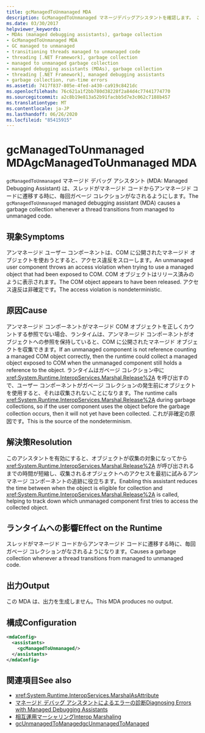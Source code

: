 ```yaml
---
title: gcManagedToUnmanaged MDA
description: GcManagedToUnmanaged マネージデバッグアシスタントを確認します。 この MDA は、アンマネージコードへの遷移中にガベージコレクションが途中で発生したためにアクティブになる場合があります。
ms.date: 03/30/2017
helpviewer_keywords:
- MDAs (managed debugging assistants), garbage collection
- GcManagedToUnmanaged MDA
- GC managed to unmanaged
- transitioning threads managed to unmanaged code
- threading [.NET Framework], garbage collection
- managed to unmanaged garbage collection
- managed debugging assistants (MDAs), garbage collection
- threading [.NET Framework], managed debugging assistants
- garbage collection, run-time errors
ms.assetid: 7417f837-805e-4fed-a430-ca919c8421dc
ms.openlocfilehash: 76c621a1f2bb780d38228f2a84d4c77441774770
ms.sourcegitcommit: a2c8b19e813a52b91facbb5d7e3c062c7188b457
ms.translationtype: MT
ms.contentlocale: ja-JP
ms.lasthandoff: 06/26/2020
ms.locfileid: "85415915"
---
```

# <a name="gcmanagedtounmanaged-mda"></a><span data-ttu-id="f2023-104">gcManagedToUnmanaged MDA</span><span class="sxs-lookup"><span data-stu-id="f2023-104">gcManagedToUnmanaged MDA</span></span>
<span data-ttu-id="f2023-105">`gcManagedToUnmanaged` マネージド デバッグ アシスタント (MDA: Managed Debugging Assistant) は、スレッドがマネージド コードからアンマネージド コードに遷移する時に、毎回ガベージ コレクションがなされるようにします。</span><span class="sxs-lookup"><span data-stu-id="f2023-105">The `gcManagedToUnmanaged` managed debugging assistant (MDA) causes a garbage collection whenever a thread transitions from managed to unmanaged code.</span></span>  
  
## <a name="symptoms"></a><span data-ttu-id="f2023-106">現象</span><span class="sxs-lookup"><span data-stu-id="f2023-106">Symptoms</span></span>  
 <span data-ttu-id="f2023-107">アンマネージド ユーザー コンポーネントは、COM に公開されたマネージド オブジェクトを使おうとすると、アクセス違反をスローします。</span><span class="sxs-lookup"><span data-stu-id="f2023-107">An unmanaged user component throws an access violation when trying to use a managed object that had been exposed to COM.</span></span> <span data-ttu-id="f2023-108">COM オブジェクトはリリース済みのように表示されます。</span><span class="sxs-lookup"><span data-stu-id="f2023-108">The COM object appears to have been released.</span></span> <span data-ttu-id="f2023-109">アクセス違反は非確定です。</span><span class="sxs-lookup"><span data-stu-id="f2023-109">The access violation is nondeterministic.</span></span>  
  
## <a name="cause"></a><span data-ttu-id="f2023-110">原因</span><span class="sxs-lookup"><span data-stu-id="f2023-110">Cause</span></span>  
 <span data-ttu-id="f2023-111">アンマネージド コンポーネントがマネージド COM オブジェクトを正しくカウントする参照でない場合、ランタイムは、アンマネージド コンポーネントがオブジェクトへの参照を保持していると、COM に公開されたマネージド オブジェクトを収集できます。</span><span class="sxs-lookup"><span data-stu-id="f2023-111">If an unmanaged component is not reference counting a managed COM object correctly, then the runtime could collect a managed object exposed to COM when the unmanaged component still holds a reference to the object.</span></span> <span data-ttu-id="f2023-112">ランタイムはガベージ コレクション中に <xref:System.Runtime.InteropServices.Marshal.Release%2A> を呼び出すので、ユーザー コンポーネントがガベージ コレクションの発生前にオブジェクトを使用すると、それは収集されないことになります。</span><span class="sxs-lookup"><span data-stu-id="f2023-112">The runtime calls <xref:System.Runtime.InteropServices.Marshal.Release%2A> during garbage collections, so if the user component uses the object before the garbage collection occurs, then it will not yet have been collected.</span></span> <span data-ttu-id="f2023-113">これが非確定の原因です。</span><span class="sxs-lookup"><span data-stu-id="f2023-113">This is the source of the nondeterminism.</span></span>  
  
## <a name="resolution"></a><span data-ttu-id="f2023-114">解決策</span><span class="sxs-lookup"><span data-stu-id="f2023-114">Resolution</span></span>  
 <span data-ttu-id="f2023-115">このアシスタントを有効にすると、オブジェクトが収集の対象になってから <xref:System.Runtime.InteropServices.Marshal.Release%2A> が呼び出されるまでの時間が短縮し、収集されるオブジェクトへのアクセスを最初に試みるアンマネージ コンポーネントの追跡に役立ちます。</span><span class="sxs-lookup"><span data-stu-id="f2023-115">Enabling this assistant reduces the time between when the object is eligible for collection and <xref:System.Runtime.InteropServices.Marshal.Release%2A> is called, helping to track down which unmanaged component first tries to access the collected object.</span></span>  
  
## <a name="effect-on-the-runtime"></a><span data-ttu-id="f2023-116">ランタイムへの影響</span><span class="sxs-lookup"><span data-stu-id="f2023-116">Effect on the Runtime</span></span>  
 <span data-ttu-id="f2023-117">スレッドがマネージド コードからアンマネージド コードに遷移する時に、毎回ガベージ コレクションがなされるようになります。</span><span class="sxs-lookup"><span data-stu-id="f2023-117">Causes a garbage collection whenever a thread transitions from managed to unmanaged code.</span></span>  
  
## <a name="output"></a><span data-ttu-id="f2023-118">出力</span><span class="sxs-lookup"><span data-stu-id="f2023-118">Output</span></span>  
 <span data-ttu-id="f2023-119">この MDA は、出力を生成しません。</span><span class="sxs-lookup"><span data-stu-id="f2023-119">This MDA produces no output.</span></span>  
  
## <a name="configuration"></a><span data-ttu-id="f2023-120">構成</span><span class="sxs-lookup"><span data-stu-id="f2023-120">Configuration</span></span>  
  
```xml  
<mdaConfig>  
  <assistants>  
    <gcManagedToUnmanaged/>  
  </assistants>  
</mdaConfig>  
```  
  
## <a name="see-also"></a><span data-ttu-id="f2023-121">関連項目</span><span class="sxs-lookup"><span data-stu-id="f2023-121">See also</span></span>

- <xref:System.Runtime.InteropServices.MarshalAsAttribute>
- [<span data-ttu-id="f2023-122">マネージド デバッグ アシスタントによるエラーの診断</span><span class="sxs-lookup"><span data-stu-id="f2023-122">Diagnosing Errors with Managed Debugging Assistants</span></span>](diagnosing-errors-with-managed-debugging-assistants.md)
- [<span data-ttu-id="f2023-123">相互運用マーシャリング</span><span class="sxs-lookup"><span data-stu-id="f2023-123">Interop Marshaling</span></span>](../interop/interop-marshaling.md)
- [<span data-ttu-id="f2023-124">gcUnmanagedToManaged</span><span class="sxs-lookup"><span data-stu-id="f2023-124">gcUnmanagedToManaged</span></span>](gcunmanagedtomanaged-mda.md)
